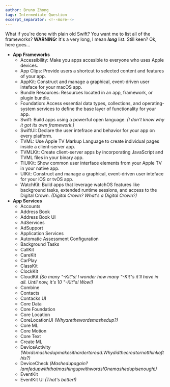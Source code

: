 ```yaml
---
author: Bruno Zhong
tags: Intermediate Question
excerpt_separator: <!--more-->
---
```


What if you're done with plain old Swift? You want me to list all of the frameworks? **WARNING:** It's a very long, I mean ***long*** list. Still keen? Ok, here goes...

- **<span id="app-frameworks" name="app-frameworks">App Frameworks</span>**
  - Accessibility: Make you apps accesible to everyone who uses Apple devices.
  - App Clips: Provide users a shortcut to selected content and features of your app.
  - AppKit: Construct and manage a graphical, event-driven user inteface for your macOS app.
  - Bundle Resources: Resources located in an app, framework, or plugin bundle.
  - Foundation: Access essential data types, collections, and operating-system services to define the base layer of functionality for your app.
  - Swift: Build apps using a powerful open language. *(I don't know why it got its own framework.)*
  <!--more-->
  - SwiftUI: Declare the user intefrace and behavior for your app on every platform.
  - TVML: Use Apple TV Markup Language to create individual pages inside a client-server app.
  - TVMLKit: Create client-server apps by incorporating JavaScript and TVML files in your binary app.
  - TIUIKit: Show common user interface elements from your Apple TV in your native app.
  - UIKit: Construct and manage a graphical, event-driven user inteface for your iOS or tvOS app.
  - WatchKit: Build apps that leverage watchOS features like background tasks, extended runtime sessions, and access to the Digital Crown. *(Digital Crown? What's a Digital Crown?)*
- **<span id="app-services" name="app-services">App Services</span>**
  - Accounts
  - Address Book
  - Address Book UI
  - AdServices
  - AdSupport
  - Application Services
  - Automatic Assessment Configuration
  - Background Tasks
  - CallKit
  - CareKit
  - CarPlay
  - ClassKit
  - ClockKit
  - CloudKit *(So many "-Kit"s! I wonder how many "-Kit"s it'll have in all. Until now, it's 10 "-Kit"s! Wow!)*
  - Combine
  - Contacts
  - Contacks UI
  - Core Data
  - Core Foundation
  - Core Location
  - CoreLocationUI *(Whyarethewordsmashedup?)*
  - Core ML
  - Core Motion
  - Core Text
  - Create ML
  - DeviceActivity *(Wordsmashedupmakesithardertoread.Whydidthecreatornotthinkofthis?)*
  - DeviceCheck *(Mashedupagain?Iamfedupwiththatmashingupwithwords!Onemashedupisenough!)*
  - EventKit
  - EventKit UI *(That's better!)*
